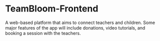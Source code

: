 # TeamBloom-Frontend
A web-based platform that aims to connect teachers and children. Some major features of the app will include donations, video tutorials, and booking a session with the teachers.

